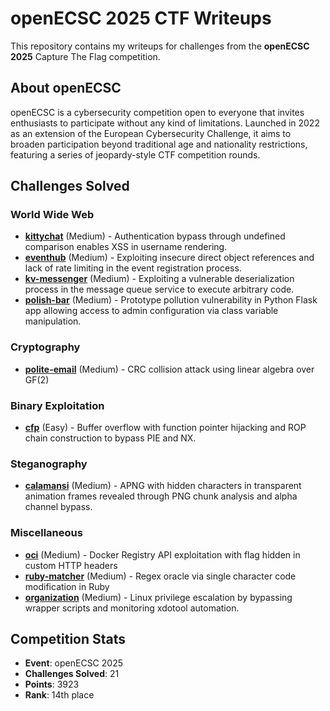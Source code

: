 # openECSC 2025 CTF Writeups

This repository contains my writeups for challenges from the **openECSC 2025** Capture The Flag competition.

## About openECSC

openECSC is a cybersecurity competition open to everyone that invites enthusiasts to participate without any kind of limitations. Launched in 2022 as an extension of the European Cybersecurity Challenge, it aims to broaden participation beyond traditional age and nationality restrictions, featuring a series of jeopardy-style CTF competition rounds.

## Challenges Solved

### World Wide Web

- **[kittychat](web/kittychat/writeup.md)** (Medium) - Authentication bypass through undefined comparison enables XSS in username rendering.
- **[eventhub](web/eventhub/writeup.md)** (Medium) - Exploiting insecure direct object references and lack of rate limiting in the event registration process.
- **[kv-messenger](web/kv-messenger/writeup.md)** (Medium) - Exploiting a vulnerable deserialization process in the message queue service to execute arbitrary code.
- **[polish-bar](web/polish-bar/writeup.md)** (Medium) - Prototype pollution vulnerability in Python Flask app allowing access to admin configuration via class variable manipulation.

### Cryptography

- **[polite-email](crypto/polite-email/writeup.md)** (Medium) - CRC collision attack using linear algebra over GF(2)

### Binary Exploitation

- **[cfp](pwn/cfp/writeup.md)** (Easy) - Buffer overflow with function pointer hijacking and ROP chain construction to bypass PIE and NX.

### Steganography

- **[calamansi](stego/calamansi/writeup.md)** (Medium) - APNG with hidden characters in transparent animation frames revealed through PNG chunk analysis and alpha channel bypass.

### Miscellaneous

- **[oci](misc/oci/writeup.md)** (Medium) - Docker Registry API exploitation with flag hidden in custom HTTP headers
- **[ruby-matcher](misc/ruby-matcher/writeup.md)** (Medium) - Regex oracle via single character code modification in Ruby
- **[organization](misc/organization/writeup.md)** (Medium) - Linux privilege escalation by bypassing wrapper scripts and monitoring xdotool automation.

## Competition Stats

- **Event**: openECSC 2025
- **Challenges Solved**: 21
- **Points**: 3923
- **Rank**: 14th place
